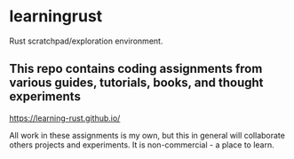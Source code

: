 # learningrust
Rust scratchpad/exploration environment. 

## This repo contains coding assignments from various guides, tutorials, books, and thought experiments
https://learning-rust.github.io/

All work in these assignments is my own, but this in general will collaborate others projects and experiments. It is non-commercial - a place to learn. 